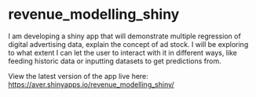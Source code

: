 # revenue_modelling_shiny

I am developing a shiny app that will demonstrate multiple regression of digital advertising data, 
explain the concept of ad stock.
I will be exploring to what extent I can let the user to interact with it in different ways, like feeding historic data or inputting 
datasets to get predictions from.

View the latest version of the app live here: https://aver.shinyapps.io/revenue_modelling_shiny/
